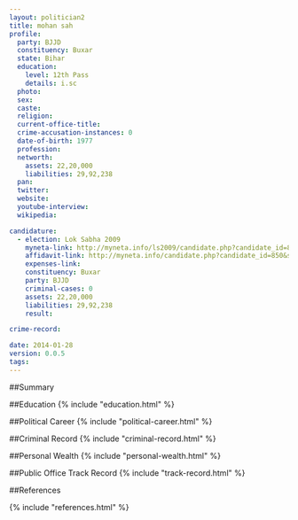 ```yaml
---
layout: politician2
title: mohan sah
profile: 
  party: BJJD
  constituency: Buxar
  state: Bihar
  education: 
    level: 12th Pass
    details: i.sc
  photo: 
  sex: 
  caste: 
  religion: 
  current-office-title: 
  crime-accusation-instances: 0
  date-of-birth: 1977
  profession: 
  networth: 
    assets: 22,20,000
    liabilities: 29,92,238
  pan: 
  twitter: 
  website: 
  youtube-interview: 
  wikipedia: 

candidature: 
  - election: Lok Sabha 2009
    myneta-link: http://myneta.info/ls2009/candidate.php?candidate_id=850
    affidavit-link: http://myneta.info/candidate.php?candidate_id=850&scan=original
    expenses-link: 
    constituency: Buxar 
    party: BJJD
    criminal-cases: 0
    assets: 22,20,000
    liabilities: 29,92,238
    result:  

crime-record: 

date: 2014-01-28
version: 0.0.5
tags: 
---
```

##Summary


##Education
{% include "education.html" %}


##Political Career
{% include "political-career.html" %}


##Criminal Record
{% include "criminal-record.html" %}


##Personal Wealth
{% include "personal-wealth.html" %}


##Public Office Track Record
{% include "track-record.html" %}


##References


{% include "references.html" %}